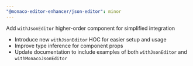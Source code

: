 ```yaml
---
"@monaco-editor-enhancer/json-editor": minor
---
```


Add `withJsonEditor` higher-order component for simplified integration

- Introduce new `withJsonEditor` HOC for easier setup and usage
- Improve type inference for component props
- Update documentation to include examples of both `withJsonEditor` and `withMonacoJsonEditor`